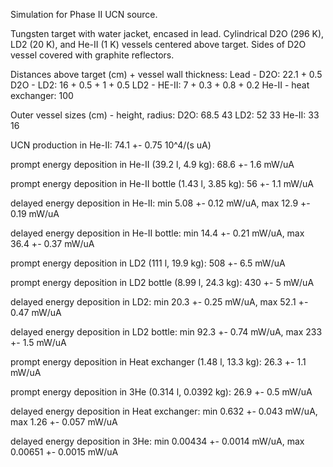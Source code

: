 Simulation for Phase II UCN source.

Tungsten target with water jacket, encased in lead.
Cylindrical D2O (296 K), LD2 (20 K), and He-II (1 K) vessels centered above target.
Sides of D2O vessel covered with graphite reflectors.

Distances above target (cm) + vessel wall thickness:
Lead - D2O: 22.1 + 0.5
D2O - LD2: 16 + 0.5 + 1 + 0.5
LD2 - HE-II: 7 + 0.3 + 0.8 + 0.2
He-II - heat exchanger: 100

Outer vessel sizes (cm) - height, radius:
D2O: 68.5 43
LD2: 52 33
He-II: 33 16

UCN production in He-II:
74.1 +- 0.75 10^4/(s uA)

prompt energy deposition in He-II (39.2 l, 4.9 kg):
68.6 +- 1.6 mW/uA

prompt energy deposition in He-II bottle (1.43 l, 3.85 kg):
56 +- 1.1 mW/uA

delayed energy deposition in He-II:
min 5.08 +- 0.12 mW/uA, max 12.9 +- 0.19 mW/uA

delayed energy deposition in He-II bottle:
min 14.4 +- 0.21 mW/uA, max 36.4 +- 0.37 mW/uA

prompt energy deposition in LD2 (111 l, 19.9 kg):
508 +- 6.5 mW/uA

prompt energy deposition in LD2 bottle (8.99 l, 24.3 kg):
430 +- 5 mW/uA

delayed energy deposition in LD2:
min 20.3 +- 0.25 mW/uA, max 52.1 +- 0.47 mW/uA

delayed energy deposition in LD2 bottle:
min 92.3 +- 0.74 mW/uA, max 233 +- 1.5 mW/uA

prompt energy deposition in Heat exchanger (1.48 l, 13.3 kg):
26.3 +- 1.1 mW/uA

prompt energy deposition in 3He (0.314 l, 0.0392 kg):
26.9 +- 0.5 mW/uA

delayed energy deposition in Heat exchanger:
min 0.632 +- 0.043 mW/uA, max 1.26 +- 0.057 mW/uA

delayed energy deposition in 3He:
min 0.00434 +- 0.0014 mW/uA, max 0.00651 +- 0.0015 mW/uA


